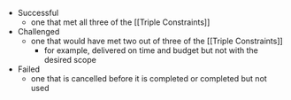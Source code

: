 * Successful
	* one that met all three of the [[Triple Constraints]]
* Challenged
	* one that would have met two out of three of the [[Triple Constraints]]
		* for example, delivered on time and budget but not with the desired scope
* Failed
	* one that is cancelled before it is completed or completed but not used